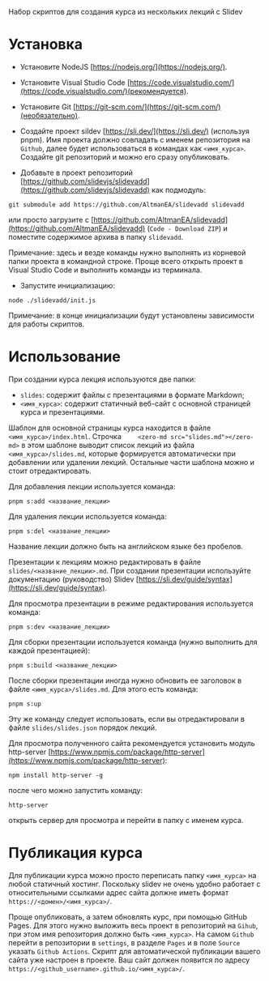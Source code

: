 Набор скриптов для создания курса из нескольких лекций с Slidev

# Установка

- Установите NodeJS [https://nodejs.org/](https://nodejs.org/).
- Установите Visual Studio Code [https://code.visualstudio.com/](https://code.visualstudio.com/)(рекомендуется).
- Установите Git [https://git-scm.com/](https://git-scm.com/)(необязательно).
- Создайте проект sildev [https://sli.dev/](https://sli.dev/) (используя pnpm). Имя проекта должно совпадать с именем репозитория на ```Github```, далее будет использоваться в командах как ```<имя_курса>```. Создайте git репозиторий и можно его сразу опубликовать.

- Добавьте в проект репозиторий [https://github.com/slidevjs/slidevadd](https://github.com/slidevjs/slidevadd) как подмодуль: 
```
git submodule add https://github.com/AltmanEA/slidevadd slidevadd
```
или просто загрузите с [https://github.com/AltmanEA/slidevadd](https://github.com/AltmanEA/slidevadd) (```Code - Download ZIP```) и поместите содержимое архива в папку ```slidevadd```.

Примечание: здесь и везде команды нужно выполнять из корневой папки проекта в командной строке. Проще всего открыть проект в Visual Studio Code и выполнить команды из терминала.
- Запустите инициализацию:
```
node ./slidevadd/init.js
```
Примечание: в конце инициализации будут установлены зависимости для работы скриптов.

# Использование

При создании курса лекция используются две папки:
- ```slides```: содержит файлы с презентациями в формате Markdown;
- ```<имя_курса>```: содержит статичный веб-сайт с основной страницей курса и презентациями.

Шаблон для основной страницы курса находится в файле ```<имя_курса>/index.html```. Строчка ```    <zero-md src="slides.md"></zero-md>``` в этом шаблоне выводит список лекций из файла ```<имя_курса>/slides.md```, которые формируется автоматически при добавлении или удалении лекций. Остальные части шаблона можно и стоит отредактировать.

Для добавления лекции используется команда:
```
pnpm s:add <название_лекции>
```

Для удаления лекции используется команда:    
```
pnpm s:del <название_лекции>
```
Название лекции должно быть на английском языке без пробелов.

Презентации к лекциям можно редактировать в файле ```slides/<название_лекции>.md```. При создании презентации используйте документацию (руководство) Slidev [https://sli.dev/guide/syntax](https://sli.dev/guide/syntax).

Для просмотра презентации в режиме редактирования используется команда:
```
pnpm s:dev <название_лекции>
```

Для сборки презентации используется команда (нужно выполнить для каждой презентацией):
```
pnpm s:build <название_лекции>
```

После сборки презентации иногда нужно обновить ее заголовок в файле ```<имя_курса>/slides.md```. Для этого есть команда:
```
pnpm s:up
```
Эту же команду следует использовать, если вы отредактировали в файле ```slides/slides.json``` порядок лекций.

Для просмотра полученного сайта рекомендуется установить модуль http-server [https://www.npmjs.com/package/http-server](https://www.npmjs.com/package/http-server):
```
npm install http-server -g
```
после чего можно запустить команду:
``` 
http-server 
```
открыть сервер для просмотра и перейти в папку с именем курса.

# Публикация курса

Для публикации курса можно просто переписать папку ```<имя_курса>``` на любой статичный хостинг. Поскольку slidev не очень удобно работает с относительными ссылками адрес сайта должне иметь формат ```https://<домен>/<имя_курса>/```. 

Проще опубликовать, а затем обновлять курс, при помощью GitHub Pages. Для этого нужно выложить весь проект в репозиторий на ```Gihub```, при этом имя репозитория должно быть ```<имя_курса>```. На самом ```Github``` перейти в репозитории в ```settings```, в разделе ```Pages``` и в поле ```Source``` указать ```Github Actions```. Скрипт для автоматической публикации вашего сайта уже настроен в проекте. Ваш сайт должен появится по адресу ```https://<github_username>.github.io/<имя_курса>/```.
